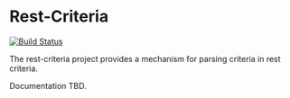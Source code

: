 Rest-Criteria
=============

[![Build Status](https://secure.travis-ci.org/realityforge/rest-criteria.png?branch=master)](http://travis-ci.org/realityforge/rest-criteria)

The rest-criteria project provides a mechanism for parsing criteria in rest criteria.

Documentation TBD.
